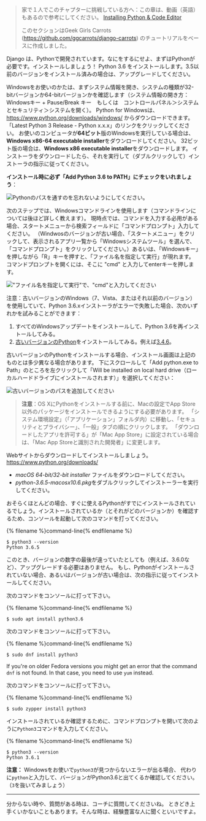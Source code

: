 > 家で１人でこのチャプターに挑戦している方へ：この章は、動画（英語）もあるので参考にしてください。 [Installing Python & Code Editor](https://www.youtube.com/watch?v=pVTaqzKZCdA)
> 
> このセクションはGeek Girls Carrots (https://github.com/ggcarrots/django-carrots) のチュートリアルをベースに作成しました。

Django は、Pythonで開発されています。なにをするにせよ、まずはPythonが必要です。インストールしましょう！ Python 3.6 をインストールします。3.5以前のバージョンをインストール済みの場合は、アップグレードしてください。

<!--sec data-title="Install Python: Windows" data-id="python_windows" data-collapse=true ces-->

Windowsをお使いのかたは、まずシステム情報を開き、システムの種類が32-bitバージョンか64-bitバージョンかを確認します（システム情報の開き方：Windowsキー + Pause/Break キー　もしくは　コントロールパネル＞システムとセキュリティ＞システムを開く）。 Python for Windowsは、https://www.python.org/downloads/windows/ からダウンロードできます。 「Latest Python 3 Release - Python x.x.x」のリンクをクリックしてください。 お使いのコンピュータが**64ビット**版のWindowsを実行している場合は、**Windows x86-64 executable installer**をダウンロードしてください。 32ビット版の場合は、**Windows x86 executable installer**をダウンロードします。 インストーラをダウンロードしたら、それを実行して（ダブルクリックして）インストーラの指示に従ってください。

**インストール時に必ず「Add Python 3.6 to PATH」にチェックをいれましょう**：

![Pythonのパスを通すのを忘れないようにしてください。](../python_installation/images/python-installation-options.png)

次のステップでは、Windowsコマンドラインを使用します（コマンドラインについては後ほど詳しく教えます）。 現時点では、コマンドを入力する必用がある場合、スタートメニューから検索フィールドに「コマンドプロンプト」入力してください。 （Windwosのバージョンが古い場合、「スタートメニュー」をクリックして、表示されるアプリ一覧から「Windowsシステムツール」を選んで、「コマンドプロンプト」をクリックしてください。）あるいは、「Windowsキー」を押しながら「R」キーを押すと、「ファイル名を指定して実行」が現れます。 コマンドプロンプトを開くには、そこに "cmd" と入力してenterキーを押します。

!["ファイル名を指定して実行"で、"cmd"と入力してください](../python_installation/images/windows-plus-r.png)

注意：古いバージョンのWindows（7、Vista、またはそれ以前のバージョン）を使用していて、Python 3.6.xインストーラがエラーで失敗した場合、次のいずれかを試みることができます：

1. すべてのWindowsアップデートをインストールして、Python 3.6を再インストールしてみる。
2. [古いバージョンのPython](https://www.python.org/downloads/windows/)をインストールしてみる。例えば[3.4.6](https://www.python.org/downloads/release/python-346/)。

古いバージョンのPythonをインストールする場合、インストール画面は上記のものとは多少異なる場合があります。 下にスクロールして「Add python.exe to Path」のところを左クリックして「Will be installed on local hard drive（ローカルハードドライブにインストールされます）」を選択してください：

![古いバージョンのパスを追加してください](../python_installation/images/add_python_to_windows_path.png)

<!--endsec-->

<!--sec data-title="Install Python: OS X" data-id="python_OSX"
data-collapse=true ces-->

> **注意**：OS XにPythonをインストールする前に、Macの設定でApp Store以外のパッケージをインストールできるようにする必要があります。 「システム環境設定」（「アプリケーション」フォルダ内）に移動し、「セキュリティとプライバシー」、「一般」タブの順にクリックします。 「ダウンロードしたアプリを許可する」が「Mac App Store」に設定されている場合は、「Mac App Storeと識別された開発者」に変更します。

Webサイトからダウンロードしてインストールしましょう。 https://www.python.org/downloads/

* *macOS 64-bit/32-bit installer* ファイルをダウンロードしてください。
* *python-3.6.5-macosx10.6.pkg*をダブルクリックしてインストーラーを実行してください。

<!--endsec-->

<!--sec data-title="Install Python: Linux" data-id="python_linux"
data-collapse=true ces-->

おそらくほとんどの場合、すぐに使えるPythonがすでにインストールされているでしょう。インストールされているか（とそれがどのバージョンか）を確認するため、コンソールを起動して次のコマンドを打ってください。

{% filename %}command-line{% endfilename %}

    $ python3 --version
    Python 3.6.5
    

このとき、バージョンの数字の最後が違っていたとしても（例えば、3.6.0など）、アップグレードする必要はありません。 もし、Pythonがインストールされていない場合、あるいはバージョンが古い場合は、次の指示に従ってインストールしてください。

<!--endsec-->

<!--sec data-title="Install Python: Debian or Ubuntu" data-id="python_debian" data-collapse=true ces-->

次のコマンドをコンソールに打って下さい。

{% filename %}command-line{% endfilename %}

    $ sudo apt install python3.6
    

<!--endsec-->

<!--sec data-title="Install Python: Fedora" data-id="python_fedora"
data-collapse=true ces-->

次のコマンドをコンソールに打って下さい。

{% filename %}command-line{% endfilename %}

    $ sudo dnf install python3
    

If you're on older Fedora versions you might get an error that the command `dnf` is not found. In that case, you need to use `yum` instead.

<!--endsec-->

<!--sec data-title="Install Python: openSUSE" data-id="python_openSUSE"
data-collapse=true ces-->

次のコマンドをコンソールに打って下さい。

{% filename %}command-line{% endfilename %}

    $ sudo zypper install python3
    

<!--endsec-->

インストールされているか確認するために、コマンドプロンプトを開いて次のように`Python3`コマンドを入力してください。

{% filename %}command-line{% endfilename %}

    $ python3 --version
    Python 3.6.1
    

**注意：** Windowsをお使いで`python3`が見つからないエラーが出る場合、 代わりに`python`と入力して、バージョンがPython3.6と出てくるか確認してください。（`3`を抜いてみましょう）

* * *

分からない時や、質問がある時は、コーチに質問してくださいね。 ときどき上手くいかないこともあります。そんな時は、経験豊富な人に聞くといいですよ。
